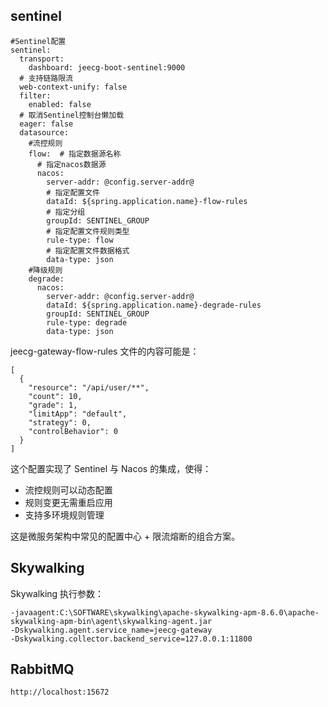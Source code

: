 
## sentinel
```
#Sentinel配置
sentinel:
  transport:
    dashboard: jeecg-boot-sentinel:9000
  # 支持链路限流
  web-context-unify: false
  filter:
    enabled: false
  # 取消Sentinel控制台懒加载
  eager: false
  datasource:
    #流控规则
    flow:  # 指定数据源名称
      # 指定nacos数据源
      nacos:
        server-addr: @config.server-addr@
        # 指定配置文件
        dataId: ${spring.application.name}-flow-rules
        # 指定分组
        groupId: SENTINEL_GROUP
        # 指定配置文件规则类型
        rule-type: flow
        # 指定配置文件数据格式
        data-type: json
    #降级规则
    degrade:
      nacos:
        server-addr: @config.server-addr@
        dataId: ${spring.application.name}-degrade-rules
        groupId: SENTINEL_GROUP
        rule-type: degrade
        data-type: json
```
jeecg-gateway-flow-rules 文件的内容可能是：
```
[
  {
    "resource": "/api/user/**",
    "count": 10,
    "grade": 1,
    "limitApp": "default",
    "strategy": 0,
    "controlBehavior": 0
  }
]
```
这个配置实现了 Sentinel 与 Nacos 的集成，使得：
- 流控规则可以动态配置
- 规则变更无需重启应用
- 支持多环境规则管理

这是微服务架构中常见的配置中心 + 限流熔断的组合方案。


## Skywalking
Skywalking 执行参数：
```
-javaagent:C:\SOFTWARE\skywalking\apache-skywalking-apm-8.6.0\apache-skywalking-apm-bin\agent\skywalking-agent.jar
-Dskywalking.agent.service_name=jeecg-gateway
-Dskywalking.collector.backend_service=127.0.0.1:11800
```

## RabbitMQ
`http://localhost:15672`



